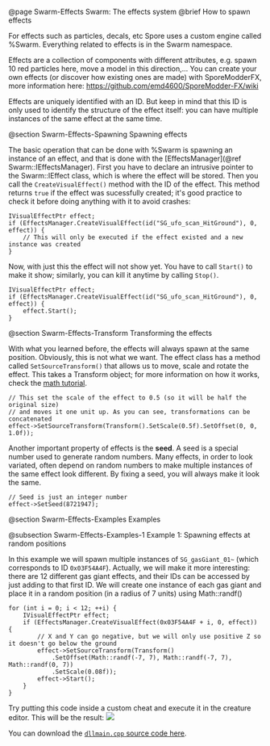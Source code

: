 @page Swarm-Effects Swarm: The effects system
@brief How to spawn effects

For effects such as particles, decals, etc Spore uses a custom engine called %Swarm. Everything related to effects is in the Swarm namespace.

Effects are a collection of components with different attributes, e.g. spawn 10 red particles here, move a model in this direction,...
You can create your own effects (or discover how existing ones are made) with SporeModderFX, more information here: https://github.com/emd4600/SporeModder-FX/wiki

Effects are uniquely identified with an ID. But keep in mind that this ID is only used to identify the structure of the effect itself: you can have multiple instances
of the same effect at the same time.

@section Swarm-Effects-Spawning Spawning effects

The basic operation that can be done with %Swarm is spawning an instance of an effect, and that is done with the [EffectsManager](@ref Swarm::IEffectsManager).
First you have to declare an intrusive pointer to the Swarm::IEffect class, which is where the effect will be stored. Then you call
the `CreateVisualEffect()` method with the ID of the effect. This method returns `true` if the effect was sucessfully created; it's good practice to check
it before doing anything with it to avoid crashes:
~~~~{.cpp}
IVisualEffectPtr effect;
if (EffectsManager.CreateVisualEffect(id("SG_ufo_scan_HitGround"), 0, effect)) {
	// This will only be executed if the effect existed and a new instance was created
}
~~~~

Now, with just this the effect will not show yet. You have to call `Start()` to make it show; similarly, you can kill it anytime by calling `Stop()`.
~~~~{.cpp}
IVisualEffectPtr effect;
if (EffectsManager.CreateVisualEffect(id("SG_ufo_scan_HitGround"), 0, effect)) {
	effect.Start();
}
~~~~

@section Swarm-Effects-Transform Transforming the effects

With what you learned before, the effects will always spawn at the same position. Obviously, this is not what we want. The effect class
has a method called `SetSourceTransform()` that allows us to move, scale and rotate the effect. This takes a Transform object; for more information on how
it works, check the [math tutorial](_math.html).

~~~~{.cpp}
// This set the scale of the effect to 0.5 (so it will be half the original size)
// and moves it one unit up. As you can see, transformations can be concatenated
effect->SetSourceTransform(Transform().SetScale(0.5f).SetOffset(0, 0, 1.0f));
~~~~

Another important property of effects is the **seed**. A seed is a special number used to generate random numbers. Many effects, in order to look variated,
often depend on random numbers to make multiple instances of the same effect look different. By fixing a seed, you will always make it look the same.
~~~~{.cpp}
// Seed is just an integer number
effect->SetSeed(8721947);
~~~~


@section Swarm-Effects-Examples Examples

@subsection Swarm-Effects-Examples-1 Example 1: Spawning effects at random positions

In this example we will spawn multiple instances of `SG_gasGiant_01~` (which corresponds to ID `0x03F54A4F`). Actually, we will make it more interesting:
there are 12 different gas giant effects, and their IDs can be accessed by just adding to that first ID. We will create one instance of each gas giant and place
it in a random position (in a radius of 7 units) using Math::randf()

~~~~{.cpp}
for (int i = 0; i < 12; ++i) {
	IVisualEffectPtr effect;
	if (EffectsManager.CreateVisualEffect(0x03F54A4F + i, 0, effect)) {
		// X and Y can go negative, but we will only use positive Z so it doesn't go below the ground
		effect->SetSourceTransform(Transform()
			.SetOffset(Math::randf(-7, 7), Math::randf(-7, 7), Math::randf(0, 7))
			.SetScale(0.08f));
		effect->Start();
	}
}
~~~~

Try putting this code inside a custom cheat and execute it in the creature editor. This will be the result:
![](effects_example_1.png)

You can download the [`dllmain.cpp` source code here](effects_example_1.cpp).
